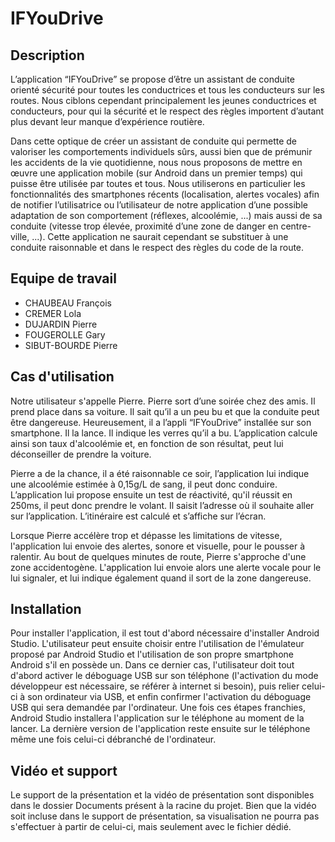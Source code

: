 # IFYouDrive

## Description

L’application “IFYouDrive” se propose d’être un assistant de conduite orienté sécurité pour toutes les conductrices et tous les conducteurs sur les routes. Nous ciblons cependant principalement les jeunes conductrices et conducteurs, pour qui la sécurité et le respect des règles importent d’autant plus devant leur manque d’expérience routière.

Dans cette optique de créer un assistant de conduite qui permette de valoriser les comportements individuels sûrs, aussi bien que de prémunir les accidents de la vie quotidienne, nous nous proposons de mettre en œuvre une application mobile (sur Android dans un premier temps) qui puisse être utilisée par toutes et tous. Nous utiliserons en particulier les fonctionnalités des smartphones récents (localisation, alertes vocales) afin de notifier l’utilisatrice ou l’utilisateur de notre application d’une possible adaptation de son comportement (réflexes, alcoolémie, ...) mais aussi de sa conduite (vitesse trop élevée, proximité d’une zone de danger en centre-ville, ...). Cette application ne saurait cependant se substituer à une conduite raisonnable et dans le respect des règles du code de la route. 

## Equipe de travail

- CHAUBEAU François
- CREMER Lola
- DUJARDIN Pierre
- FOUGEROLLE Gary
- SIBUT-BOURDE Pierre

## Cas d'utilisation

Notre utilisateur s'appelle Pierre. Pierre sort d’une soirée chez des amis. Il prend place dans sa voiture. Il sait qu’il a un peu bu et que la conduite peut être dangereuse. Heureusement, il a l’appli “IFYouDrive” installée sur son smartphone. Il la lance. Il indique les verres qu’il a bu. L’application calcule ainsi son taux d'alcoolémie et, en fonction de son résultat, peut lui déconseiller de prendre la voiture.

Pierre a de la chance, il a été raisonnable ce soir, l’application lui indique une alcoolémie estimée à 0,15g/L de sang, il peut donc conduire. L’application lui propose ensuite un test de réactivité, qu'il réussit en 250ms, il peut donc prendre le volant. Il saisit l’adresse où il souhaite aller sur l’application. L’itinéraire est calculé et s’affiche sur l’écran.

Lorsque Pierre accélère trop et dépasse les limitations de vitesse, l'application lui envoie des alertes, sonore et visuelle, pour le pousser à ralentir. Au bout de quelques minutes de route, Pierre s'approche d'une zone accidentogène. L'application lui envoie alors une alerte vocale pour le lui signaler, et lui indique également quand il sort de la zone dangereuse.

## Installation

Pour installer l'application, il est tout d'abord nécessaire d'installer Android Studio. L'utilisateur peut ensuite choisir entre l'utilisation de l'émulateur proposé par Android Studio et l'utilisation de son propre smartphone Android s'il en possède un. Dans ce dernier cas, l'utilisateur doit tout d'abord activer le déboguage USB sur son téléphone (l'activation du mode développeur est nécessaire, se référer à internet si besoin), puis relier celui-ci à son ordinateur via USB, et enfin confirmer l'activation du déboguage USB qui sera demandée par l'ordinateur. Une fois ces étapes franchies, Android Studio installera l'application sur le téléphone au moment de la lancer. La dernière version de l'application reste ensuite sur le téléphone même une fois celui-ci débranché de l'ordinateur.

## Vidéo et support

Le support de la présentation et la vidéo de présentation sont disponibles dans le dossier Documents présent à la racine du projet. Bien que la vidéo soit incluse dans le support de présentation, sa visualisation ne pourra pas s'effectuer à partir de celui-ci, mais seulement avec le fichier dédié.

